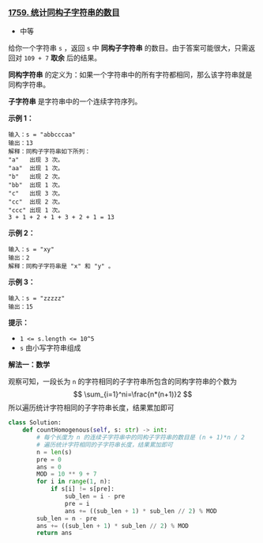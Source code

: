 ### [1759. 统计同构子字符串的数目](https://leetcode.cn/problems/count-number-of-homogenous-substrings/)

- 中等

给你一个字符串 `s` ，返回 `s` 中 **同构子字符串** 的数目。由于答案可能很大，只需返回对 `109 + 7` **取余** 后的结果。

**同构字符串** 的定义为：如果一个字符串中的所有字符都相同，那么该字符串就是同构字符串。

**子字符串** 是字符串中的一个连续字符序列。

**示例 1：**

```
输入：s = "abbcccaa"
输出：13
解释：同构子字符串如下所列：
"a"   出现 3 次。
"aa"  出现 1 次。
"b"   出现 2 次。
"bb"  出现 1 次。
"c"   出现 3 次。
"cc"  出现 2 次。
"ccc" 出现 1 次。
3 + 1 + 2 + 1 + 3 + 2 + 1 = 13
```

**示例 2：**

```
输入：s = "xy"
输出：2
解释：同构子字符串是 "x" 和 "y" 。
```

**示例 3：**

```
输入：s = "zzzzz"
输出：15
```

**提示：**

- `1 <= s.length <= 10^5`
- `s` 由小写字符串组成

**解法一：数学**

观察可知，一段长为 `n` 的字符相同的子字符串所包含的同构字符串的个数为 
$$
\sum_{i=1}^ni=\frac{n*(n+1)}2
$$
所以遍历统计字符相同的子字符串长度，结果累加即可

```python
class Solution:
    def countHomogenous(self, s: str) -> int:
        # 每个长度为 n 的连续子字符串中的同构子字符串的数目是 (n + 1)*n / 2
        # 遍历统计字符相同的子字符串长度，结果累加即可
        n = len(s)
        pre = 0
        ans = 0
        MOD = 10 ** 9 + 7
        for i in range(1, n):
            if s[i] != s[pre]:
                sub_len = i - pre
                pre = i
                ans += ((sub_len + 1) * sub_len // 2) % MOD
        sub_len = n - pre
        ans += ((sub_len + 1) * sub_len // 2) % MOD
        return ans
```

